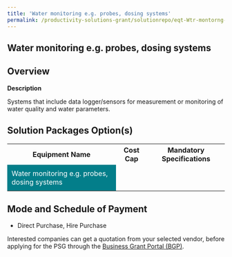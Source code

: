 ```yaml
---
title: 'Water monitoring e.g. probes, dosing systems'
permalink: /productivity-solutions-grant/solutionrepo/eqt-Wtr-montorng-NonFood-Anmls
---
```


## Water monitoring e.g. probes, dosing systems

## Overview

**Description**

Systems that include data logger/sensors for measurement or monitoring  of water quality and water parameters.

## Solution Packages Option(s)

<table>
<tr>
<th><b>Equipment Name</b></th>
<th><b>Cost Cap</b></th>
<th><b>Mandatory Specifications</b></th>
</tr>
<tr>
<td style='padding: 10px; background-color: #037E8A; color: #FFFFFF;'>Water monitoring e.g. probes, dosing systems</td>
<td style='padding: 10px;'></td>
<td style='padding: 10px;'></td>
</tr>
</table>

## Mode and Schedule of Payment

 - Direct Purchase, Hire Purchase

Interested companies can get a quotation from your selected vendor, before applying for the PSG through the <a href='https://www.businessgrants.gov.sg/' target='_blank' rel='noopener'>Business Grant Portal (BGP)</a>.

<script src="/jquery/resize-tables.js"></script>
